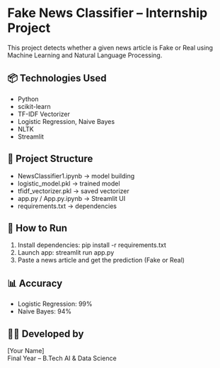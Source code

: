 # Fake News Classifier – Internship Project

This project detects whether a given news article is Fake or Real using Machine Learning and Natural Language Processing.

## 📦 Technologies Used
- Python
- scikit-learn
- TF-IDF Vectorizer
- Logistic Regression, Naive Bayes
- NLTK
- Streamlit

## 📁 Project Structure
- NewsClassifier1.ipynb → model building
- logistic_model.pkl → trained model
- tfidf_vectorizer.pkl → saved vectorizer
- app.py / App.py.ipynb → Streamlit UI
- requirements.txt → dependencies

## 🚀 How to Run
1. Install dependencies:
    pip install -r requirements.txt
2. Launch app:
    streamlit run app.py
3. Paste a news article and get the prediction (Fake or Real)

## 📊 Accuracy
- Logistic Regression: 99%
- Naive Bayes: 94%

## 🙋‍♂️ Developed by
[Your Name]  
Final Year – B.Tech AI & Data Science
